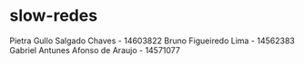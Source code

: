 # slow-redes
Pietra Gullo Salgado Chaves - 14603822 
Bruno Figueiredo Lima - 14562383
Gabriel Antunes Afonso de Araujo - 14571077
